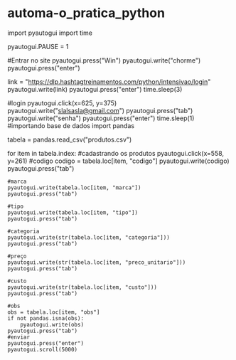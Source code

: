 # automa-o_pratica_python

import pyautogui
import time

pyautogui.PAUSE = 1

#Entrar no site
pyautogui.press("Win")
pyautogui.write("chorme")
pyautogui.press("enter")

link = "https://dlp.hashtagtreinamentos.com/python/intensivao/login"
pyautogui.write(link)
pyautogui.press("enter")
time.sleep(3)

#login
pyautogui.click(x=625, y=375)
pyautogui.write("slalsasla@gmail.com")
pyautogui.press("tab")
pyautogui.write("senha")
pyautogui.press("enter")
time.sleep(1)
#importando base de dados
import pandas

tabela = pandas.read_csv("produtos.csv")

for item in tabela.index:
    #cadastrando os produtos
    pyautogui.click(x=558, y=261)
    #codigo
    codigo = tabela.loc[item, "codigo"]
    pyautogui.write(codigo)
    pyautogui.press("tab")
    
    #marca
    pyautogui.write(tabela.loc[item, "marca"])
    pyautogui.press("tab")
    
    #tipo
    pyautogui.write(tabela.loc[item, "tipo"])
    pyautogui.press("tab")
    
    #categoria
    pyautogui.write(str(tabela.loc[item, "categoria"]))
    pyautogui.press("tab")
    
    #preço
    pyautogui.write(str(tabela.loc[item, "preco_unitario"]))
    pyautogui.press("tab")
    
    #custo
    pyautogui.write(str(tabela.loc[item, "custo"]))
    pyautogui.press("tab")
    
    #obs
    obs = tabela.loc[item, "obs"]
    if not pandas.isna(obs):
        pyautogui.write(obs)
    pyautogui.press("tab")
    #enviar
    pyautogui.press("enter")
    pyautogui.scroll(5000)
    
